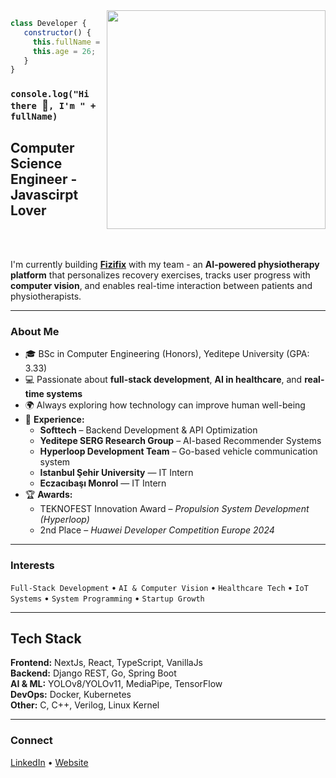 <img src="https://media.giphy.com/media/qgQUggAC3Pfv687qPC/giphy.gif" align="right" width="350" height="">

```js
class Developer {
   constructor() {
     this.fullName = 'Ulaş Can Demirbağ';
     this.age = 26;
   }
}
```

### `console.log("Hi there `:wave:`, I'm " + fullName)`



## Computer Science Engineer - Javascirpt Lover

<br>
<br>


I'm currently building **[Fizifix](https://fizifix.com)** with my team - an **AI-powered physiotherapy platform** that personalizes recovery exercises, tracks user progress with **computer vision**, and enables real-time interaction between patients and physiotherapists.

---

### About Me

- 🎓 BSc in Computer Engineering (Honors), Yeditepe University (GPA: 3.33)  
- 💻 Passionate about **full-stack development**, **AI in healthcare**, and **real-time systems**
- 🌍 Always exploring how technology can improve human well-being  
- 💼 **Experience:**  
  - **Softtech** – Backend Development & API Optimization  
  - **Yeditepe SERG Research Group** – AI-based Recommender Systems  
  - **Hyperloop Development Team** – Go-based vehicle communication system
  - **Istanbul Şehir University** — IT Intern
  - **Eczacıbaşı Monrol** — IT Intern
- 🏆 **Awards:**  
  - TEKNOFEST Innovation Award – *Propulsion System Development (Hyperloop)*  
  - 2nd Place – *Huawei Developer Competition Europe 2024*  

---

### Interests

`Full-Stack Development` • `AI & Computer Vision` • `Healthcare Tech` • `IoT Systems` • `System Programming` • `Startup Growth`


---

## Tech Stack  

**Frontend:** NextJs, React, TypeScript, VanillaJs  
**Backend:** Django REST, Go, Spring Boot  
**AI & ML:** YOLOv8/YOLOv11, MediaPipe, TensorFlow  
**DevOps:** Docker, Kubernetes  
**Other:** C, C++, Verilog, Linux Kernel

---

### Connect

[LinkedIn](https://linkedin.com/in/ulascandemirbag) • [Website](https://ulascan-portfolio.netlify.app/)





